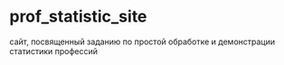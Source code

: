 # prof_statistic_site
сайт, посвященный заданию по простой обработке и демонстрации статистики профессий
